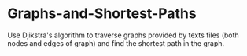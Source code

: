 # Graphs-and-Shortest-Paths
Use Djikstra's algorithm to traverse graphs provided by texts files (both nodes and edges of graph) and find the shortest path in the graph.
